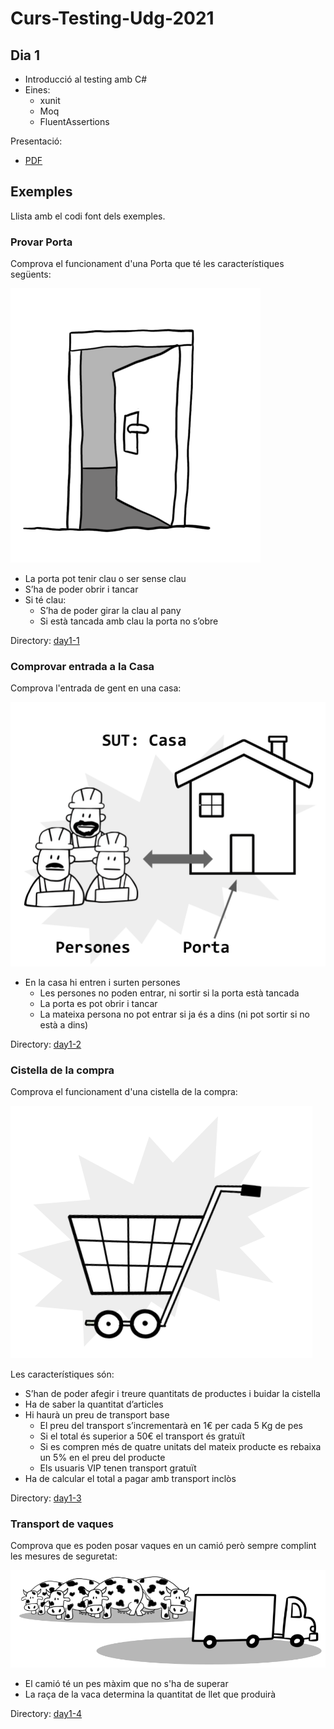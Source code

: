 # Curs-Testing-Udg-2021

## Dia 1

- Introducció al testing amb C#
- Eines:
  - xunit
  - Moq
  - FluentAssertions
  
Presentació:

- [PDF](Dia1_Presentació.pdf)

## Exemples

Llista amb el codi font dels exemples.

### Provar Porta

Comprova el funcionament d'una Porta que té les característiques següents:

![Porta](img/porta.png)

- La porta pot tenir clau o ser sense clau
- S’ha de poder obrir i tancar
- Si té clau:
  - S’ha de poder girar la clau al pany
  - Si està tancada amb clau la porta no s’obre

Directory: [day1-1](day1-1)

### Comprovar entrada a la Casa

Comprova l'entrada de gent en una casa:

![Porta](img/casa.png)

- En la casa hi entren i surten persones
  - Les persones no poden entrar, ni sortir si la porta està tancada
  - La porta es pot obrir i tancar
  - La mateixa persona no pot entrar si ja és a dins (ni pot sortir si no està a dins)

Directory: [day1-2](day1-2)

### Cistella de la compra

Comprova el funcionament d'una cistella de la compra:

![Cistella](img/cistella.png)

Les característiques són:

- S’han de poder afegir i treure quantitats de productes i buidar la cistella
- Ha de saber la quantitat d’articles
- Hi haurà un preu de transport base
  - El preu del transport s’incrementarà en 1€ per cada 5 Kg de pes
  - Si el total és superior a 50€ el transport és gratuït
  - Si es compren més de quatre unitats del mateix producte es rebaixa un 5% en el preu del producte
  - Els usuaris VIP tenen transport gratuït
- Ha de calcular el total a pagar amb transport inclòs

Directory: [day1-3](day1-3)

### Transport de vaques

Comprova que es poden posar vaques en un camió però sempre complint les mesures de seguretat:

![Vaques](img/vaques.png)

- El camió té un pes màxim que no s'ha de superar
- La raça de la vaca determina la quantitat de llet que produirà

Directory: [day1-4](day1-4)


